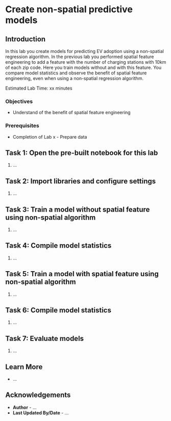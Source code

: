 # Create non-spatial predictive models

## Introduction

In this lab you create models for predicting EV adoption using a non-spatial regression algorithm. In the previous lab you performed spatial feature engineering to add a feature with the number of charging stations with 10km of each zip code. Here you  train models without and with this feature. You compare model statistics and observe the benefit of spatial feature engineering, even when using a non-spatial regression algorithm.

Estimated Lab Time: xx minutes

### Objectives

* Understand of the benefit of spatial feature engineering

### Prerequisites

* Completion of Lab x - Prepare data

## Task 1: Open the pre-built notebook for this lab

1. ...


## Task 2: Import libraries and configure settings

1. ...


## Task 3: Train a model without spatial feature using non-spatial algorithm

1. ...

## Task 4: Compile model statistics

1. ...

## Task 5: Train a model with spatial feature using non-spatial algorithm

1. ...
   
## Task 6: Compile model statistics

1. ...

## Task 7: Evaluate models

1. ...



## Learn More

* ...

## Acknowledgements

* **Author** - ...
* **Last Updated By/Date**  - ...
